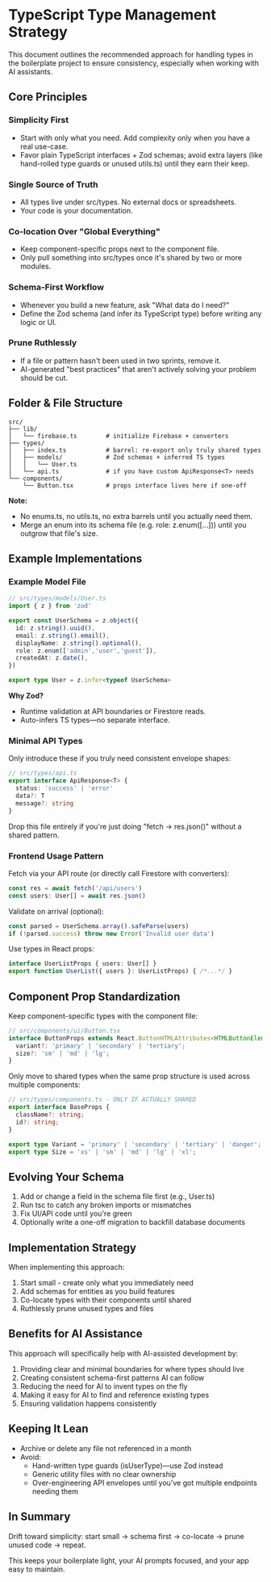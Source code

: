 # TypeScript Type Management Strategy

This document outlines the recommended approach for handling types in the boilerplate project to ensure consistency, especially when working with AI assistants.

## Core Principles

### Simplicity First
- Start with only what you need. Add complexity only when you have a real use-case.
- Favor plain TypeScript interfaces + Zod schemas; avoid extra layers (like hand-rolled type guards or unused utils.ts) until they earn their keep.

### Single Source of Truth
- All types live under src/types. No external docs or spreadsheets.
- Your code is your documentation.

### Co-location Over "Global Everything"
- Keep component-specific props next to the component file.
- Only pull something into src/types once it's shared by two or more modules.

### Schema-First Workflow
- Whenever you build a new feature, ask "What data do I need?"
- Define the Zod schema (and infer its TypeScript type) before writing any logic or UI.

### Prune Ruthlessly
- If a file or pattern hasn't been used in two sprints, remove it.
- AI-generated "best practices" that aren't actively solving your problem should be cut.

## Folder & File Structure

```
src/
├── lib/
│   └── firebase.ts        # initialize Firebase + converters
├── types/
│   ├── index.ts           # barrel: re-export only truly shared types
│   ├── models/            # Zod schemas + inferred TS types
│   │   └── User.ts
│   └── api.ts             # if you have custom ApiResponse<T> needs
└── components/
    └── Button.tsx         # props interface lives here if one-off
```

**Note:**
- No enums.ts, no utils.ts, no extra barrels until you actually need them.
- Merge an enum into its schema file (e.g. role: z.enum([...])) until you outgrow that file's size.

## Example Implementations

### Example Model File

```typescript
// src/types/models/User.ts
import { z } from 'zod'

export const UserSchema = z.object({
  id: z.string().uuid(),
  email: z.string().email(),
  displayName: z.string().optional(),
  role: z.enum(['admin','user','guest']),
  createdAt: z.date(),
})

export type User = z.infer<typeof UserSchema>
```

**Why Zod?**
- Runtime validation at API boundaries or Firestore reads.
- Auto-infers TS types—no separate interface.

### Minimal API Types

Only introduce these if you truly need consistent envelope shapes:

```typescript
// src/types/api.ts
export interface ApiResponse<T> {
  status: 'success' | 'error'
  data?: T
  message?: string
}
```

Drop this file entirely if you're just doing "fetch → res.json()" without a shared pattern.

### Frontend Usage Pattern

Fetch via your API route (or directly call Firestore with converters):

```typescript
const res = await fetch('/api/users')
const users: User[] = await res.json()
```

Validate on arrival (optional):

```typescript
const parsed = UserSchema.array().safeParse(users)
if (!parsed.success) throw new Error('Invalid user data')
```

Use types in React props:

```typescript
interface UserListProps { users: User[] }
export function UserList({ users }: UserListProps) { /*...*/ }
```

## Component Prop Standardization

Keep component-specific types with the component file:

```typescript
// src/components/ui/Button.tsx
interface ButtonProps extends React.ButtonHTMLAttributes<HTMLButtonElement> {
  variant?: 'primary' | 'secondary' | 'tertiary';
  size?: 'sm' | 'md' | 'lg';
}
```

Only move to shared types when the same prop structure is used across multiple components:

```typescript
// src/types/components.ts - ONLY IF ACTUALLY SHARED
export interface BaseProps {
  className?: string;
  id?: string;
}

export type Variant = 'primary' | 'secondary' | 'tertiary' | 'danger';
export type Size = 'xs' | 'sm' | 'md' | 'lg' | 'xl';
```

## Evolving Your Schema

1. Add or change a field in the schema file first (e.g., User.ts)
2. Run tsc to catch any broken imports or mismatches
3. Fix UI/API code until you're green
4. Optionally write a one-off migration to backfill database documents

## Implementation Strategy

When implementing this approach:

1. Start small - create only what you immediately need
2. Add schemas for entities as you build features
3. Co-locate types with their components until shared
4. Ruthlessly prune unused types and files

## Benefits for AI Assistance

This approach will specifically help with AI-assisted development by:

1. Providing clear and minimal boundaries for where types should live
2. Creating consistent schema-first patterns AI can follow
3. Reducing the need for AI to invent types on the fly
4. Making it easy for AI to find and reference existing types
5. Ensuring validation happens consistently

## Keeping It Lean

- Archive or delete any file not referenced in a month
- Avoid:
  - Hand-written type guards (isUserType)—use Zod instead
  - Generic utility files with no clear ownership
  - Over-engineering API envelopes until you've got multiple endpoints needing them

## In Summary

Drift toward simplicity: start small → schema first → co-locate → prune unused code → repeat.

This keeps your boilerplate light, your AI prompts focused, and your app easy to maintain. 